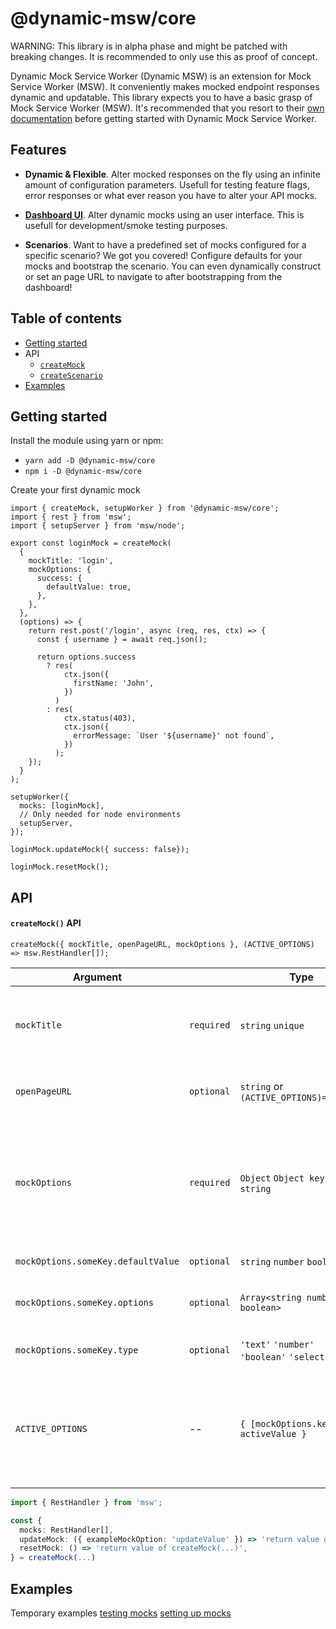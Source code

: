# @dynamic-msw/core

WARNING: This library is in alpha phase and might be patched with breaking changes. It is recommended to only use this as proof of concept.

Dynamic Mock Service Worker (Dynamic MSW) is an extension for Mock Service Worker (MSW). It conveniently makes mocked endpoint responses dynamic and updatable.
This library expects you to have a basic grasp of Mock Service Worker (MSW). It's recommended that you resort to their [own documentation](https://github.com/mswjs/msw#documentation) before getting started with Dynamic Mock Service Worker.

## Features

- **Dynamic & Flexible**. Alter mocked responses on the fly using an infinite amount of configuration parameters. Usefull for testing feature flags, error responses or what ever reason you have to alter your API mocks.

- **[Dashboard UI](../dashboard/README.md)**. Alter dynamic mocks using an user interface. This is usefull for development/smoke testing purposes.

- **Scenarios**. Want to have a predefined set of mocks configured for a specific scenario? We got you covered! Configure defaults for your mocks and bootstrap the scenario. You can even dynamically construct or set an page URL to navigate to after bootstrapping from the dashboard!

## Table of contents

- [Getting started](#getting-started)
- API
  - [`createMock`](#createmock-api)
  - [`createScenario`](#createScenario-API)
    <!-- TODO: alter API then document -->
    <!-- - [`setupWorker`](#setupWorker-API) -->
    <!-- - [Helpers](#helpers) -->
- [Examples](#examples)
  <!-- TODO: alter API then document -->
  <!-- - [Test example](#test-example) -->

## Getting started

Install the module using yarn or npm:

- `yarn add -D @dynamic-msw/core`
- `npm i -D @dynamic-msw/core`

Create your first dynamic mock

```
import { createMock, setupWorker } from '@dynamic-msw/core';
import { rest } from 'msw';
import { setupServer } from 'msw/node';

export const loginMock = createMock(
  {
    mockTitle: 'login',
    mockOptions: {
      success: {
        defaultValue: true,
      },
    },
  },
  (options) => {
    return rest.post('/login', async (req, res, ctx) => {
      const { username } = await req.json();

      return options.success
        ? res(
            ctx.json({
              firstName: 'John',
            })
          )
        : res(
            ctx.status(403),
            ctx.json({
              errorMessage: `User '${username}' not found`,
            })
          );
    });
  }
);

setupWorker({
  mocks: [loginMock],
  // Only needed for node environments
  setupServer,
});

loginMock.updateMock({ success: false});

loginMock.resetMock();

```

## API

#### `createMock()` API

`createMock({ mockTitle, openPageURL, mockOptions }, (ACTIVE_OPTIONS) => msw.RestHandler[]);`

| Argument                           |            | Type                                       | Description                                                                                                                                                     |
| ---------------------------------- | ---------- | ------------------------------------------ | --------------------------------------------------------------------------------------------------------------------------------------------------------------- |
| `mockTitle`                        | `required` | `string` `unique`                          | An unique identifier for your mock. If you choose to use the dashboard, this will be used as title there.                                                       |
| `openPageURL`                      | `optional` | `string` or `(ACTIVE_OPTIONS)=>string`     | Adds an link to the dashboard to open an page where the mock can be tested                                                                                      |
| `mockOptions`                      | `required` | `Object` `Object keys: string`             | Dynamic mock options used to alter the response and/or openPageURL. The keys are used in `ACTIVE_OPTIONS` and their value will be the active value e.g. `true`. |
| `mockOptions.someKey.defaultValue` | `optional` | `string` `number` `boolean`                | The default value of an option.                                                                                                                                 |
| `mockOptions.someKey.options`      | `optional` | `Array<string number boolean>`             | An array of possible values. Shown as select input in the dashboard.                                                                                            |
| `mockOptions.someKey.type`         | `optional` | `'text'` `'number'` `'boolean'` `'select'` | Usefull for when you don't want a default value.                                                                                                                |
| `ACTIVE_OPTIONS`                   | --         | `{ [mockOptions.keys]: activeValue }`      | Object containing the keys from `mockOptions` and their respective active value (`defaultValue` or an updated value after calling `updateOptions(...)`)         |

```ts
import { RestHandler } from 'msw';

const {
  mocks: RestHandler[],
  updateMock: ({ exampleMockOption: 'updateValue' }) => 'return value of createMock(...)',
  resetMock: () => 'return value of createMock(...)',
} = createMock(...)
```

## Examples

Temporary examples
[testing mocks](https://github.com/dynamicmsw/dynamic-msw/tree/main/libs/core/src/lib/core.spec.ts)
[setting up mocks](https://github.com/dynamicmsw/dynamic-msw/tree/main/libs/mock-example/src/lib/mock-example.ts)
